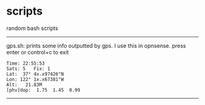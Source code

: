 # scripts
random bash scripts

---
gps.sh: prints some info outputted by gps. I use this in opnsense. press enter or control+c to exit
```
Time: 22:55:53
Sats: 5   Fix: 1
Lat:  37° 4x.x97426"N
Lon: 122° 1x.x67381"W
Alt:   21.83M
[phv]dop:  1.75  1.45  0.99
```
---
